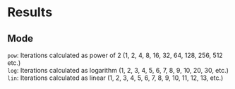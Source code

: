 # Results

## Mode

`pow`: Iterations calculated as power of 2 (1, 2, 4, 8, 16, 32, 64, 128, 256, 512 etc.)  
`log`: Iterations calculated as logarithm (1, 2, 3, 4, 5, 6, 7, 8, 9, 10, 20, 30, etc.)  
`lin`: Iterations calculated as linear (1, 2, 3, 4, 5, 6, 7, 8, 9, 10, 11, 12, 13, etc.)  
